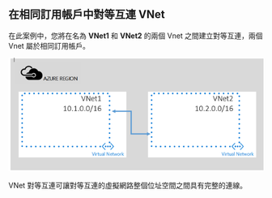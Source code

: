 ## 在相同訂用帳戶中對等互連 VNet

在此案例中，您將在名為 **VNet1** 和 **VNet2** 的兩個 Vnet 之間建立對等互連，兩個 Vnet 屬於相同訂用帳戶。

![基本案例](./media/virtual-networks-create-vnetpeering-scenario-basic-include/figure01.PNG)

VNet 對等互連可讓對等互連的虛擬網路整個位址空間之間具有完整的連線。

<!---HONumber=AcomDC_0803_2016-->